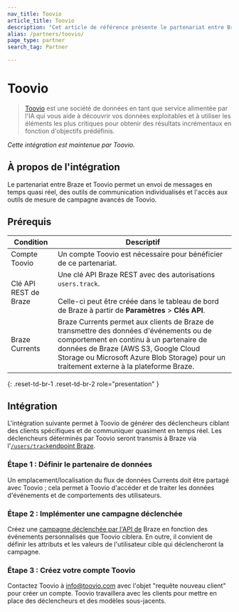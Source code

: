 ```yaml
---
nav_title: Toovio
article_title: Toovio
description: "Cet article de référence présente le partenariat entre Braze et Toovio, une société de données en tant que service, qui vous aide à découvrir vos données exploitables et à utiliser les éléments les plus importants pour obtenir des résultats incrémentaux en fonction d'objectifs prédéfinis."
alias: /partners/toovio/
page_type: partner
search_tag: Partner

---
```


# Toovio

> [Toovio](https://toovio.com/) est une société de données en tant que service alimentée par l'IA qui vous aide à découvrir vos données exploitables et à utiliser les éléments les plus critiques pour obtenir des résultats incrémentaux en fonction d'objectifs prédéfinis.

_Cette intégration est maintenue par Toovio._

## À propos de l'intégration

Le partenariat entre Braze et Toovio permet un envoi de messages en temps quasi réel, des outils de communication individualisés et l'accès aux outils de mesure de campagne avancés de Toovio.

## Prérequis

| Condition | Descriptif |
| ----------- | ----------- |
| Compte Toovio | Un compte Toovio est nécessaire pour bénéficier de ce partenariat. |
| Clé API REST de Braze | Une clé API Braze REST avec des autorisations `users.track`. <br><br> Celle-ci peut être créée dans le tableau de bord de Braze à partir de **Paramètres** > **Clés API**. |
| Braze Currents | Braze Currents permet aux clients de Braze de transmettre des données d'événements ou de comportement en continu à un partenaire de données de Braze (AWS S3, Google Cloud Storage ou Microsoft Azure Blob Storage) pour un traitement externe à la plateforme Braze. |
{: .reset-td-br-1 .reset-td-br-2 role="presentation" }

## Intégration

L'intégration suivante permet à Toovio de générer des déclencheurs ciblant des clients spécifiques et de communiquer quasiment en temps réel. Les déclencheurs déterminés par Toovio seront transmis à Braze via l'[`/users/track`endpoint Braze][3].

### Étape 1 : Définir le partenaire de données

Un emplacement/localisation du flux de données Currents doit être partagé avec Toovio ; cela permet à Toovio d'accéder et de traiter les données d'événements et de comportements des utilisateurs.

### Étape 2 : Implémenter une campagne déclenchée

Créez une [campagne déclenchée par l'API de][4] Braze en fonction des événements personnalisés que Toovio ciblera. En outre, il convient de définir les attributs et les valeurs de l'utilisateur cible qui déclencheront la campagne.

### Étape 3 : Créez votre compte Toovio

Contactez Toovio à [info@toovio.com](mailto:info@toovio.com?subject=New%20Customer%20Request) avec l'objet "requête nouveau client" pour créer un compte. Toovio travaillera avec les clients pour mettre en place des déclencheurs et des modèles sous-jacents.


[1]: {{site.baseurl}}/user_guide/data_and_analytics/braze_currents/
[2]: {{site.baseurl}}/api/api_key/
[3]: {{site.baseurl}}/api/endpoints/user_data/post_user_track/
[4]: {{site.baseurl}}/api/endpoints/messaging/send_messages/post_send_triggered_campaigns/
